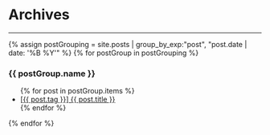 # Archives
___
<div class="archive">
	{% assign postGrouping = site.posts | group_by_exp:"post", "post.date | date: '%B %Y'" %}
{% for postGroup in postGrouping %}
	<h3>{{ postGroup.name }}</h3>
		<ul>
			{% for post in postGroup.items %}
			<li><a href="{{ post.url }}">[{{ post.tag }}] {{ post.title }}</a></li>
			{% endfor %}
		</ul>
{% endfor %}
